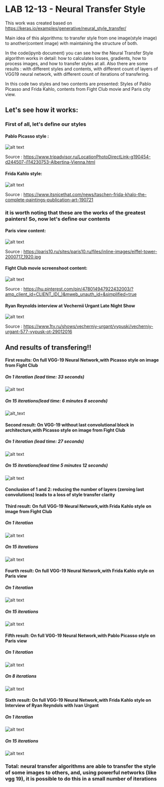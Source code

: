 # LAB 12-13 - Neural Transfer Style
This work was created based on https://keras.io/examples/generative/neural_style_transfer/

Main idea of this algorithms: to transfer style from one image(style image) to another(content image) with maintaining the structure of both.

In the code(ipynb document) you can see how the Neural Transfer Style algorithm works in detail: how to calculates losses, gradients, how to process images, and how to transfer styles at all. Also there are some results : with different styles and contents, with different count of layers of VGG19 neural network, with different count of iterations of transfering.

In this code two styles and two contents are presented: Styles of Pablo Picasso and Frida Kahlo, contents from Fight Club movie and Paris city view.

## Let's see how it works:

### First of all, let's define our styles

#### Pablo Picasso style : 
![alt text](https://github.com/Poludzen/Lab-12-13/blob/main/images/pablo_picasso_style.jpg?raw=true "Pablo Picasso Style")

Source : https://www.tripadvisor.ru/LocationPhotoDirectLink-g190454-d244507-i114230753-Albertina-Vienna.html

#### Frida Kahlo style: 
![alt text](https://github.com/Poludzen/Lab-12-13/blob/main/images/frida_kahlo_style.jpg?raw=true "Frida Kahlo Style")

Source : https://www.itsnicethat.com/news/taschen-frida-khalo-the-complete-paintings-publication-art-190721

### it is worth noting that these are the works of the greatest painters! So, now let's define our contents

#### Paris view content:
![alt text](https://github.com/Poludzen/Lab-12-13/blob/main/images/paris_content.jpg?raw=true "Paris content")

Source : https://paris10.ru/sites/paris10.ru/files/inline-images/eiffel-tower-2000717_1920.jpg

#### Fight Club movie screenshoot content:
![alt text](https://github.com/Poludzen/Lab-12-13/blob/main/images/fight_club_content.png?raw=true "Fight Club Content")

Source : https://hu.pinterest.com/pin/478014947922432003/?amp_client_id=CLIENT_ID(_)&mweb_unauth_id=&simplified=true

#### Ryan Reynolds interview at Vechernii Urgant Late Night Show
![alt text](https://github.com/Poludzen/Lab-12-13/blob/main/images/RyanReyndolsAndUrgant%20(1).jpg?raw=true "Interview")

Source : https://www.1tv.ru/shows/vecherniy-urgant/vypuski/vecherniy-urgant-577-vypusk-ot-29012016

## And results of transfering!!

#### First results: On full VGG-19 Neural Network,with Picasso style on image from Fight Club
##### On 1 iteration (lead time: 33 seconds)
![alt text](https://github.com/Poludzen/Lab-12-13/blob/main/images/neural_style_0.png?raw=true "Picasso on Fight Club 1")
##### On 15 iterations(lead time: 6 minutes 8 seconds)
![alt_text](https://github.com/Poludzen/Lab-12-13/blob/main/images/neural_style_14.png?raw=true "Picasso on Fight Club 15")

#### Second result: On VGG-19 without last convolutional block in architecture,with Picasso style on image from Fight Club
##### On 1 iteration (lead time: 27 seconds)
![alt text](https://github.com/Poludzen/Lab-12-13/blob/main/images/neural_style_changed_vgg_0.png?raw=true "Picasso on FC 1, mini VGG")
##### On 15 iterations(lead time 5 minutes 12 seconds)
![alt text](https://github.com/Poludzen/Lab-12-13/blob/main/images/neural_style_changed_vgg_14.png?raw=true "Picasso on FC 15, mini VGG")
#### Conclusion of 1 and 2: reducing the number of layers (zeroing last convolutions) leads to a loss of style transfer clarity

#### Third result: On full VGG-19 Neural Network,with Frida Kahlo style on image from Fight Club
##### On 1 iteration
![alt text](https://github.com/Poludzen/Lab-12-13/blob/main/images/neural_style_fc_and_fk_0.png?raw=true "Kahlo on FC 1")

##### On 15 iterations
![alt text](https://github.com/Poludzen/Lab-12-13/blob/main/images/neural_style_fc_and_fk_14.png?raw=true "Kahlo on FC 15")

#### Fourth result:  On full VGG-19 Neural Network,with Frida Kahlo style on Paris view
##### On 1 iteration
![alt text](https://github.com/Poludzen/Lab-12-13/blob/main/images/neural_style_paris_and_fk_0.png?raw=true "Kahlo on Paris 1")

##### On 15 iterations
![alt text](https://github.com/Poludzen/Lab-12-13/blob/main/images/neural_style_paris_and_fk_0.png?raw=true "Kahlo on Paris 15")

#### Fifth result: On full VGG-19 Neural Network,with Pablo Picasso style on Paris view
##### On 1 iteration
![alt text](https://github.com/Poludzen/Lab-12-13/blob/main/images/neural_style_paris_and_pp_0.png?raw=true "Picasso on Paris 1")
##### On 8 iterations
![alt text](https://github.com/Poludzen/Lab-12-13/blob/main/images/neural_style_paris_and_pp_7.png?raw=true "Picasso on Paris 8")

#### Sixth result: On full VGG-19 Neural Network,with Frida Kahlo style on Interview of Ryan Reyndols with Ivan Urgant
##### On 1 iteration
![alt text](https://github.com/Poludzen/Lab-12-13/blob/main/images/neural_style_interview_and_fc_0.png "Kahlo on interview 1")

##### On 15 iterations
![alt text](https://github.com/Poludzen/Lab-12-13/blob/main/images/neural_style_interview_and_fc_14.png "Kahlo on interview 15")

### Total: neural transfer algorithms are able to transfer the style of some images to others, and, using powerful networks (like vgg 19), it is possible to do this in a small number of iterations
